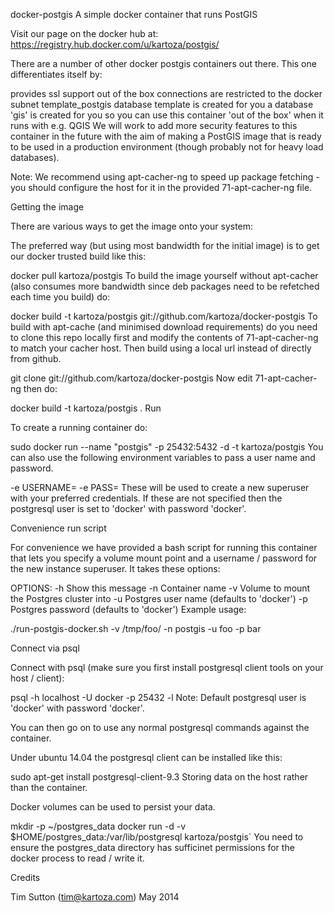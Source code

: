 docker-postgis
A simple docker container that runs PostGIS

Visit our page on the docker hub at: https://registry.hub.docker.com/u/kartoza/postgis/

There are a number of other docker postgis containers out there. This one differentiates itself by:

provides ssl support out of the box
connections are restricted to the docker subnet
template_postgis database template is created for you
a database 'gis' is created for you so you can use this container 'out of the box' when it runs with e.g. QGIS
We will work to add more security features to this container in the future with the aim of making a PostGIS image that is ready to be used in a production environment (though probably not for heavy load databases).

Note: We recommend using apt-cacher-ng to speed up package fetching - you should configure the host for it in the provided 71-apt-cacher-ng file.

Getting the image

There are various ways to get the image onto your system:

The preferred way (but using most bandwidth for the initial image) is to get our docker trusted build like this:

docker pull kartoza/postgis
To build the image yourself without apt-cacher (also consumes more bandwidth since deb packages need to be refetched each time you build) do:

docker build -t kartoza/postgis git://github.com/kartoza/docker-postgis
To build with apt-cache (and minimised download requirements) do you need to clone this repo locally first and modify the contents of 71-apt-cacher-ng to match your cacher host. Then build using a local url instead of directly from github.

git clone git://github.com/kartoza/docker-postgis
Now edit 71-apt-cacher-ng then do:

docker build -t kartoza/postgis .
Run

To create a running container do:

sudo docker run --name "postgis" -p 25432:5432 -d -t kartoza/postgis
You can also use the following environment variables to pass a user name and password.

-e USERNAME=
-e PASS=
These will be used to create a new superuser with your preferred credentials. If these are not specified then the postgresql user is set to 'docker' with password 'docker'.

Convenience run script

For convenience we have provided a bash script for running this container that lets you specify a volume mount point and a username / password for the new instance superuser. It takes these options:

OPTIONS:
   -h      Show this message
   -n      Container name
   -v      Volume to mount the Postgres cluster into
   -u      Postgres user name (defaults to 'docker')
   -p      Postgres password  (defaults to 'docker')
Example usage:

./run-postgis-docker.sh -v /tmp/foo/ -n postgis -u foo -p bar

Connect via psql

Connect with psql (make sure you first install postgresql client tools on your host / client):

psql -h localhost -U docker -p 25432 -l
Note: Default postgresql user is 'docker' with password 'docker'.

You can then go on to use any normal postgresql commands against the container.

Under ubuntu 14.04 the postgresql client can be installed like this:

sudo apt-get install postgresql-client-9.3
Storing data on the host rather than the container.

Docker volumes can be used to persist your data.

mkdir -p ~/postgres_data
docker run -d -v $HOME/postgres_data:/var/lib/postgresql kartoza/postgis`
You need to ensure the postgres_data directory has sufficinet permissions for the docker process to read / write it.

Credits

Tim Sutton (tim@kartoza.com) May 2014
